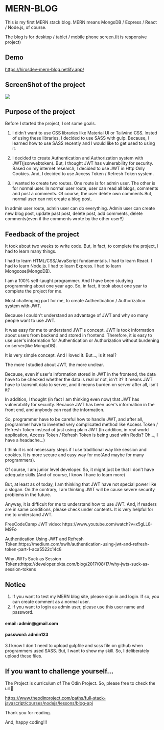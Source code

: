 # MERN-BLOG

This is my first MERN stack blog. 
MERN means MongoDB / Express / React / Node.js, of course.

The blog is for desktop / tablet / mobile phone screen.(It is responsive project)

## Demo

https://hirosdev-mern-blog.netlify.app/

## ScreenShot of the project

<img src="client/images/desktop.png"/>

## Purpose of the project

Before I started the project, I set some goals.

1. I didn't want to use CSS libraries like Material UI or Tailwind CSS. Insted of using these libraries, I decided to use SASS with gulp. Because, I learned how to use SASS recently and I would like to get used to using it. 

2. I decided to create Authentication and Authorization system with JWT(jsonwebtoken). But, I thought JWT has vulnerability for security. Based on my internet research, I decided to use JWT in Http Only Cookies. And, I decided to use Access Token / Refresh Token system.

3. I wanted to create two routes. One route is for admin user. The other is for normal user.
In normal user route, user can read all blogs, comments and post a comments. 
Of course, the user delete own comments.But, normal user can not create a blog post.

In admin user route, admin user can do everything. Admin user can create new blog post, update past post, delete post, add comments, delete comments(even if the comments wrote by the other user!!)

## Feedback of the project

It took about two weeks to write code.
But, in fact, to complete the project, I had to learn many things.

I had to learn HTML/CSS/JavaScript fundamentals.
I had to learn React.
I had to learn Node.js.
I had to learn Express.
I had to learn Mongoose(MongoDB).

I am a 100% self-taught programmer. And I have been studying programming about one year ago.
So, in fact, it took about one year to complete the project for me.

Most challenging part for me, to create Authentication / Authorization system with JWT.

Because I couldn't understand an advantage of JWT and why so many people want to use JWT.

It was easy for me to understand JWT's concept.
JWT is took information about users from backend and stored in frontend. 
Therefore, it is easy to use user's information for Authentication or Authorization without burdening on server(like MongoDB).

It is very simple concept. And I loved it.
But..., is it real?

The more I studied about JWT, the more unclear.

Because, even if user's information stored in JWT in the frontend, the data have to be checked whether the data is real or not, isn't it?
It means JWT have to transmit data to server, and it means burden on server after all, isn't it?

In addition, I thought (in fact I am thinking even now) that JWT has vulnerability for security.
Because JWT has been user's information in the front end, and anybody can read the information.

So, programmer have to be careful how to handle JWT, and after all, programmer have to invented very complicated method like Access Token / Refresh Token instead of just using plain JWT.(In addition, in real world application,  Access Token / Refresh Token is being used with Redis? Oh..., I have a headache...)

I think it is not necessary steps if I use traditional way like session and cookies.
It is more secure and easy way for me(And maybe for many programmers).

Of course, I am junior level developer.
So, it might just be that I don't have adequate skills.(And of course, I know I have to learn more)

But, at least as of today, I am thinking that JWT have not special power like a slogan.
On the contrary, I am thinking JWT will be cause severe security problems in the future.

Anyway, it is difficult for me to understand how to use JWT. 
And, if readers are in same conditions, please check under contents. 
It is very helpful for me to understand JWT.

<p>FreeCodeCamp JWT video: https://www.youtube.com/watch?v=x5gLL8-M9Fo</p>
<p>Authentication Using JWT and Refresh Token:https://medium.com/swlh/authentication-using-jwt-and-refresh-token-part-1-aca5522c14c8</p>
<p>Why JWTs Suck as Session Tokens:https://developer.okta.com/blog/2017/08/17/why-jwts-suck-as-session-tokens</p>

## Notice

1. If you want to test my MERN blog site, please sign in and login. If so, you can create comment as a normal user.
2. If you want to login as admin user, please use this user name and password.

<h4>email: admin@gmail.com</h4>
<h4>password: admin123</h4>

3.I know I don't need to upload gulpfile and scss file on github when programmers used SASS. But, I want to show my skill.
So, I deliberately upload these files.

## If you want to challenge yourself...

The Project is curriculum of The Odin Project.
So, please free to check the url🔽

https://www.theodinproject.com/paths/full-stack-javascript/courses/nodejs/lessons/blog-api

Thank you for reading. 

And, happy coding!!!
